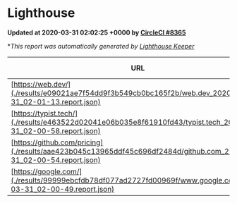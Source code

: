 
# Lighthouse

**Updated at 2020-03-31 02:02:25 +0000 by [CircleCI #8365](https://circleci.com/gh/ItinerisLtd/lighthouse-keeper-example/8365)**

**This report was automatically generated by [Lighthouse Keeper](https://github.com/itinerisltd/lighthouse-keeper)*

| URL | Performance | Accessibility | Best Practices | SEO | PWA | Updated At |
| --- | --- | --- | --- | --- | --- | --- |
| [https://web.dev/](./results/e09021ae7f54dd9f3b549cb0bc165f2b/web.dev_2020-03-31_02-01-13.report.json) | 0.94 | 0.98 | 1 | 0.99 | 1 | 2020-03-31T02:01:13.324Z |
| [https://typist.tech/](./results/e463522d02041e06b035e8f61910fd43/typist.tech_2020-03-31_02-00-58.report.json) | 0.98 | 0.92 | 0.86 | 0.92 | 0.59 | 2020-03-31T02:00:58.730Z |
| [https://github.com/pricing](./results/aae423b045c13965ddf45c696df2484d/github.com_2020-03-31_02-00-54.report.json) | 0.56 | 0.95 | 0.93 | 0.92 | 0.56 | 2020-03-31T02:00:54.667Z |
| [https://google.com/](./results/99999ebcfdb78df077ad2727fd00969f/www.google.com_2020-03-31_02-00-49.report.json) | 0.93 | 0.86 | 0.93 | 0.92 | 0.56 | 2020-03-31T02:00:49.951Z |
